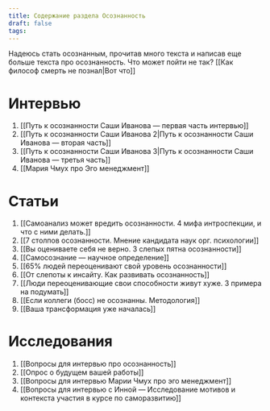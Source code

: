 ```yaml
---
title: Содержание раздела Осознанность
draft: false
tags:
---
```

Надеюсь стать осознанным, прочитав много текста и написав еще больше текста про осознанность. Что может пойти не так? [[Как философ смерть не познал|Вот что]]

# Интервью

1. [[Путь к осознанности Саши Иванова — первая часть интервью]]
2. [[Путь к осознанности Саши Иванова 2|Путь к осознанности Саши Иванова — вторая часть]]
3. [[Путь к осознанности Саши Иванова 3|Путь к осознанности Саши Иванова — третья часть]]
4. [[Мария Чмух про Эго менеджмент]]

# Статьи
1. [[Самоанализ может вредить осознанности. 4 мифа интроспекции, и что с ними делать.]]
2. [[7 столпов осознанности. Мнение кандидата наук орг. психологии]]
4. [[Вы оцениваете себя не верно. 3 слепых пятна осознанности]]
5. [[Самосознание — научное определение]]
6. [[65% людей переоценивают свой уровень осознанности]]
7. [[От слепоты к инсайту.  Как развивать осознанность]]
8. [[Люди переоценивающие свои способности живут хуже. 3 примера на подумать]]
9. [[Если коллеги (босс) не осознанны. Методология]]
10. [[Ваша трансформация уже началась]]

# Исследования

1. [[Вопросы для интервью про осознанность]]
2. [[Опрос о будущем вашей работы]]
3. [[Вопросы для интервью Марии Чмух про эго менеджмент]]
4. [[Вопросы для интервью с Инной — Исследование мотивов и контекста участия в курсе по саморазвитию]]